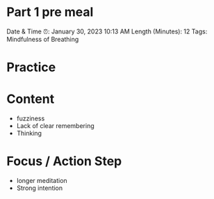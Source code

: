 # Part 1 pre meal

Date & Time ⏰: January 30, 2023 10:13 AM
Length (Minutes): 12
Tags: Mindfulness of Breathing

# Practice

# Content

- fuzziness
- Lack of clear remembering
- Thinking

# Focus / Action Step

- longer meditation
- Strong intention